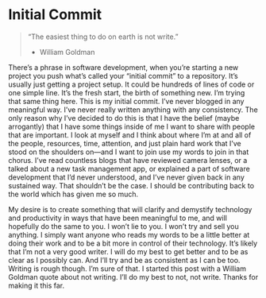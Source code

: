 # Initial Commit

> “The easiest thing to do on earth is not write.” 
> - William Goldman

There’s a phrase in software development, when you’re starting a new project you push what’s called your “initial commit” to a repository. It’s usually just getting a project setup. It could be hundreds of lines of code or one simple line. It’s the fresh start, the birth of something new. I’m trying that same thing here. This is my initial commit. I’ve never blogged in any meaningful way. I’ve never really written anything with any consistency. The only reason why I’ve decided to do this is that I have the belief (maybe arrogantly) that I have some things inside of me I want to share with people that are important. I look at myself and I think about where I’m at and all of the people, resources, time, attention, and just plain hard work that I’ve stood on the shoulders on—and I want to join use my words to join in that chorus. I’ve read countless blogs that have reviewed camera lenses, or a talked about a new task management app, or explained a part of software development that I’d never understood, and I’ve never given back in any sustained way. That shouldn’t be the case. I should be contributing back to the world which has given me so much. 

My desire is to create something that will clarify and demystify technology and productivity in ways that have been meaningful to me, and will hopefully do the same to you. I won’t lie to you. I won’t try and sell you anything. I simply want anyone who reads my words to be a little better at doing their work and to be a bit more in control of their technology. It’s likely that I’m not a very good writer. I will do my best to get better and to be as clear as I possibly can. And I’ll try and be as consistent as I can be too. Writing is rough though. I’m sure of that. I started this post with a William Goldman quote about not writing. I’ll do my best to not, not write. Thanks for making it this far.